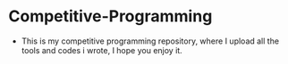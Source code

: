 # Competitive-Programming
* This is my competitive programming repository, where I upload all the tools and codes i wrote, I hope you enjoy it.
